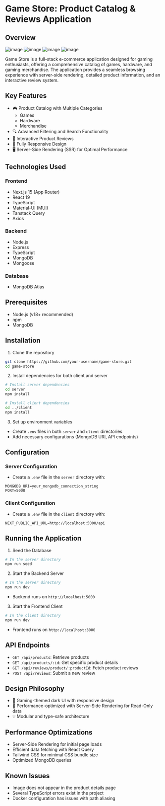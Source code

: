 # Game Store: Product Catalog & Reviews Application

## Overview
![image](https://github.com/user-attachments/assets/c1c19628-f18b-45a7-831f-75cefa74a894)
![image](https://github.com/user-attachments/assets/f46a8936-f8c1-4ef2-b90f-721b36ecd5de)
![image](https://github.com/user-attachments/assets/15b9fbda-493f-45ef-b021-2e0464bbcf6d)
![image](https://github.com/user-attachments/assets/bc9db166-d702-40c9-904e-f9738def7ebe)



Game Store is a full-stack e-commerce application designed for gaming enthusiasts, offering a comprehensive catalog of games, hardware, and gaming merchandise. The application provides a seamless browsing experience with server-side rendering, detailed product information, and an interactive review system.

## Key Features

- 🎮 Product Catalog with Multiple Categories
  - Games
  - Hardware
  - Merchandise
- 🔍 Advanced Filtering and Search Functionality
- 📝 Interactive Product Reviews
- 📱 Fully Responsive Design
- 🖥️ Server-Side Rendering (SSR) for Optimal Performance

## Technologies Used

### Frontend
- Next.js 15 (App Router)
- React 19
- TypeScript
- Material-UI (MUI)
- Tanstack Query
- Axios

### Backend
- Node.js
- Express
- TypeScript
- MongoDB
- Mongoose

### Database
- MongoDB Atlas

## Prerequisites

- Node.js (v18+ recommended)
- npm
- MongoDB

## Installation

1. Clone the repository
```bash
git clone https://github.com/your-username/game-store.git
cd game-store
```

2. Install dependencies for both client and server
```bash
# Install server dependencies
cd server
npm install

# Install client dependencies
cd ../client
npm install
```

3. Set up environment variables
- Create `.env` files in both `server` and `client` directories
- Add necessary configurations (MongoDB URI, API endpoints)

## Configuration

### Server Configuration
- Create a `.env` file in the `server` directory with:
```
MONGODB_URI=your_mongodb_connection_string
PORT=5000
```

### Client Configuration
- Create a `.env` file in the `client` directory with:
```
NEXT_PUBLIC_API_URL=http://localhost:5000/api
```

## Running the Application

1. Seed the Database
```bash
# In the server directory
npm run seed
```

2. Start the Backend Server
```bash
# In the server directory
npm run dev
```
- Backend runs on `http://localhost:5000`

3. Start the Frontend Client
```bash
# In the client directory
npm run dev
```
- Frontend runs on `http://localhost:3000`

## API Endpoints

- `GET /api/products`: Retrieve products
- `GET /api/products/:id`: Get specific product details
- `GET /api/reviews/product/:productId`: Fetch product reviews
- `POST /api/reviews`: Submit a new review

## Design Philosophy

- 🌈 Gaming-themed dark UI with responsive design
- 🚀 Performance-optimized with Server-Side Rendering for Read-Only data
- 💡 Modular and type-safe architecture

## Performance Optimizations

- Server-Side Rendering for initial page loads
- Efficient data fetching with React Query
- Tailwind CSS for minimal CSS bundle size
- Optimized MongoDB queries

## Known Issues

* Image does not appear in the product details page
* Several TypeScript errors exist in the project
* Docker configuration has issues with path aliasing

